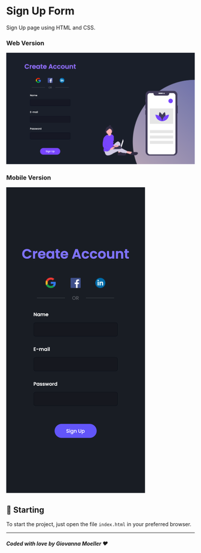 
# Sign Up Form

Sign Up page using HTML and CSS.<br />

### Web Version
<img src="assets/final.png" alt="Web Version"/>

### Mobile Version
<img src="assets/final-mobile.png" alt="Mobile Version"/>

## 🚀 Starting

To start the project, just open the file `index.html` in your preferred browser.

---
##### Coded with love by Giovanna Moeller ♥️
